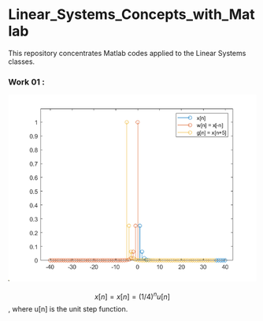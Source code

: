 # Linear_Systems_Concepts_with_Matlab
This repository concentrates Matlab codes applied to the Linear Systems classes.

<script src='https://cdnjs.cloudflare.com/ajax/libs/mathjax/2.7.5/MathJax.js?config=TeX-MML-AM_CHTML' async></script>

### Work 01 :
<img src="./Works/work_01/exponentialSignal.bmp"
     alt="Markdown Monster icon"
     style="float: left; margin-right: 10px; margin-bottom: 20px;"/>


$$x[n] = x[n] = (1/4)^n u[n]$$ 
, where u[n] is the unit step function.
